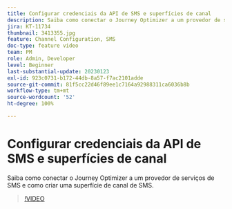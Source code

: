 ```yaml
---
title: Configurar credenciais da API de SMS e superfícies de canal
description: Saiba como conectar o Journey Optimizer a um provedor de serviços de SMS e como criar uma superfície de canal de SMS.
jira: KT-11734
thumbnail: 3413355.jpg
feature: Channel Configuration, SMS
doc-type: feature video
team: PM
role: Admin, Developer
level: Beginner
last-substantial-update: 20230123
exl-id: 923c0731-b172-44db-8a57-f7ac2101adde
source-git-commit: 81f5cc22d46f89ee1c7164a92988311ca6036b8b
workflow-type: tm+mt
source-wordcount: '52'
ht-degree: 100%

---
```


# Configurar credenciais da API de SMS e superfícies de canal

Saiba como conectar o Journey Optimizer a um provedor de serviços de SMS e como criar uma superfície de canal de SMS.

>[!VIDEO](https://video.tv.adobe.com/v/3413355?quality=12&learn=on)
